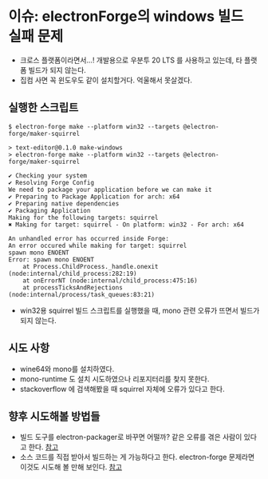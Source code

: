 # 이슈: electronForge의 windows 빌드 실패 문제
- 크로스 플랫폼이라면서...! 개발용으로 우분투 20 LTS 를 사용하고 있는데, 타 플랫폼 빌드가 되지 않는다.
- 집컴 사면 꼭 윈도우도 같이 설치할거다. 억울해서 못살겠다.

## 실행한 스크립트
```console
$ electron-forge make --platform win32 --targets @electron-forge/maker-squirrel
```
```
> text-editor@0.1.0 make-windows
> electron-forge make --platform win32 --targets @electron-forge/maker-squirrel

✔ Checking your system
✔ Resolving Forge Config
We need to package your application before we can make it
✔ Preparing to Package Application for arch: x64
✔ Preparing native dependencies
✔ Packaging Application
Making for the following targets: squirrel
✖ Making for target: squirrel - On platform: win32 - For arch: x64

An unhandled error has occurred inside Forge:
An error occured while making for target: squirrel
spawn mono ENOENT
Error: spawn mono ENOENT
    at Process.ChildProcess._handle.onexit (node:internal/child_process:282:19)
    at onErrorNT (node:internal/child_process:475:16)
    at processTicksAndRejections (node:internal/process/task_queues:83:21)
```
- win32용 squirrel 빌드 스크립트를 실행했을 때, mono 관련 오류가 뜨면서 빌드가 되지 않는다.

## 시도 사항
- wine64와 mono를 설치하였다.
- mono-runtime 도 설치 시도하였으나 리포지터리를 찾지 못한다.
- stackoverflow 에 검색해봤을 때 squirrel 자체에 오류가 있다고 한다. 

## 향후 시도해볼 방법들
- 빌드 도구를 electron-packager로 바꾸면 어떨까? 같은 오류를 겪은 사람이 있다고 한다. [참고](https://stevenklambert.com/writing/comprehensive-guide-building-packaging-electron-app/)
- 소스 코드를 직접 받아서 빌드하는 게 가능하다고 한다. electron-forge 문제라면 이것도 시도해 볼 만해 보인다. [참고](https://www.electronjs.org/docs/latest/tutorial/application-distribution)